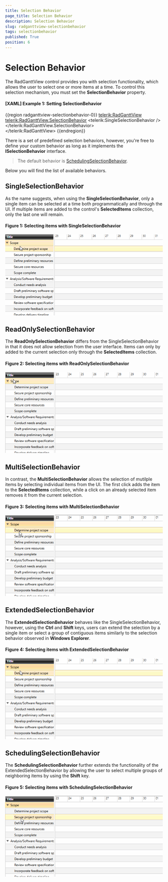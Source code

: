 ```yaml
---
title: Selection Behavior
page_title: Selection Behavior
description: Selection Behavior
slug: radganttview-selectionbehavior
tags: selectionbehavior
published: True
position: 6
---
```


# Selection Behavior

The RadGanttView control provides you with selection functionality, which allows the user to select one or more items at a time. To control this selection mechanism, you must set the **SelectionBehavior** property.

#### __[XAML] Example 1: Setting SelectionBehavior__
{{region radganttview-selectionbehavior-0}}
	<telerik:RadGanttView>
		<telerik:RadGanttView.SelectionBehavior>
			<telerik:SingleSelectionBehavior />
		</telerik:RadGanttView.SelectionBehavior>			
	</telerik:RadGanttView>
{{endregion}}

There is a set of predefined selection behaviors, however, you're free to define your custom behavior as long as it implements the **ISelectionBehavior** interface.

> The default behavior is [SchedulingSelectionBehavior](#schedulingselectionbehavior).

Below you will find the list of available behaviors.

## SingleSelectionBehavior

As the name suggests, when using the **SingleSelectionBehavior**, only a single item can be selected at a time both programmatically and through the UI. If multiple items are added to the control's **SelectedItems** collection, only the last one will remain.

#### __Figure 1: Selecting items with SingleSelectionBehavior__

![Selecting items with SingleSelectionBehavior](images/singleselectionbehavior.gif)

## ReadOnlySelectionBehavior

The **ReadOnlySelectionBehavior** differs from the SingleSelectionBehavior in that it does not allow selection from the user interface. Items can only by added to the current selection only through the **SelectedItems** collection.

#### __Figure 2: Selecting items with ReadOnlySelectionBehavior__

![Selecting items with ReadOnlySelectionBehavior](images/readonlyselectionbehavior.gif)

## MultiSelectionBehavior

In contrast, the **MultiSelectionBehavior** allows the selection of mutilple items by selecting individual items from the UI. The first click adds the item to the **SelectedItems** collection, while a click on an already selected item removes it from the current selection.

#### __Figure 3: Selecting items with MultiSelectionBehavior__

![Selecting items with MultiSelectionBehavior](images/multiselectionbehavior.gif)

## ExtendedSelectionBehavior

The **ExtendedSelectionBehavior** behaves like the SingleSelectionBehavior, however, using the **Ctrl** and **Shift** keys, users can extend the selection by a single item or select a group of contiguous items similarly to the selection behavior observed in **Windows Explorer**.

#### __Figure 4: Selecting items with ExtendedSelectionBehavior__

![Selecting items with ExtendedSelectionBehavior](images/extendedselectionbehavior.gif)

## SchedulingSelectionBehavior

The **SchedulingSelectionBehavior** further extends the functionality of the ExtendedSelectionBehavior by allowing the user to select multiple groups of neighboring items by using the **Shift** key.

#### __Figure 5: Selecting items with SchedulingSelectionBehavior__

![Selecting items with SchedulingSelectionBehavior](images/schedulingselectionbehavior.gif)